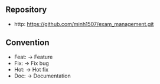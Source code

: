 ## Repository

* http: https://github.com/minh1507/exam_management.git

## Convention

* Feat: <comment> -> Feature
* Fix: <comment> -> Fix bug
* Hot: <comment> -> Hot fix
* Doc: <comment> -> Documentation